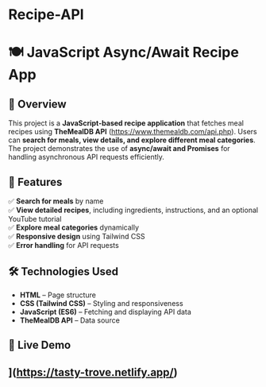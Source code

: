 # Recipe-API
# 🍽️ JavaScript Async/Await Recipe App

## 📌 Overview
This project is a **JavaScript-based recipe application** that fetches meal recipes using **TheMealDB API** (https://www.themealdb.com/api.php). Users can **search for meals, view details, and explore different meal categories**. The project demonstrates the use of **async/await and Promises** for handling asynchronous API requests efficiently.

## 🎯 Features
✅ **Search for meals** by name  
✅ **View detailed recipes**, including ingredients, instructions, and an optional YouTube tutorial  
✅ **Explore meal categories** dynamically  
✅ **Responsive design** using Tailwind CSS  
✅ **Error handling** for API requests  

## 🛠️ Technologies Used
- **HTML** – Page structure  
- **CSS (Tailwind CSS)** – Styling and responsiveness  
- **JavaScript (ES6)** – Fetching and displaying API data  
- **TheMealDB API** – Data source  

## 🚀 Live Demo
[
](https://tasty-trove.netlify.app/)](https://tasty-trove.netlify.app/)
---

